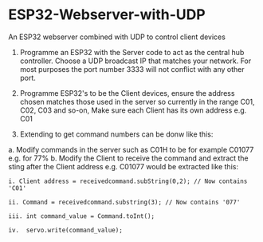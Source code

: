 # ESP32-Webserver-with-UDP
An ESP32 webserver combined with UDP to control client devices

1. Programme an ESP32 with the Server code to act as the central hub controller. Choose a UDP broadcast IP that matches your network. For most purposes the port number 3333 will not conflict with any other port.

2. Programme ESP32's to be the Client devices, ensure the address chosen matches those used in the server so currently in the range C01, C02, C03 and so-on, Make sure each Client has its own address e.g. C01

3. Extending to get command numbers can be donw like this:

a. Modify commands in the server such as C01H to be for example C01077 e.g. for 77%
b. Modify the Client to receive the command and extract the sting after the Client address e.g. C01077 would be extracted like this:

    i. Client address = receivedcommand.subString(0,2); // Now contains 'C01'
    
    ii. Command = receivedcommand.substring(3); // Now contains '077'
    
    iii. int command_value = Command.toInt();
    
    iv.  servo.write(command_value);
